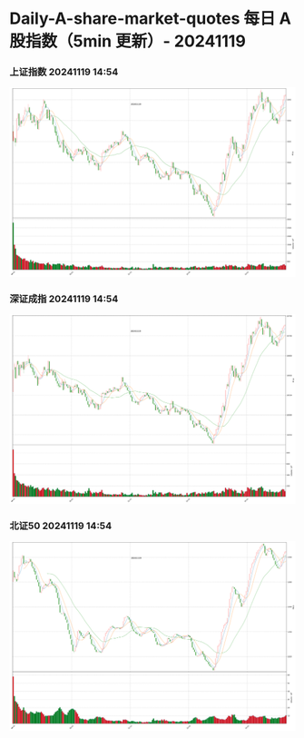 
# Daily-A-share-market-quotes 每日 A 股指数（5min 更新）- 20241119

### 上证指数 20241119 14:54
![](./fig/2024/11/20241119-sh000001.png)

### 深证成指 20241119 14:54
![](./fig/2024/11/20241119-sz399001.png)

### 北证50 20241119 14:54
![](./fig/2024/11/20241119-bj899050.png)
